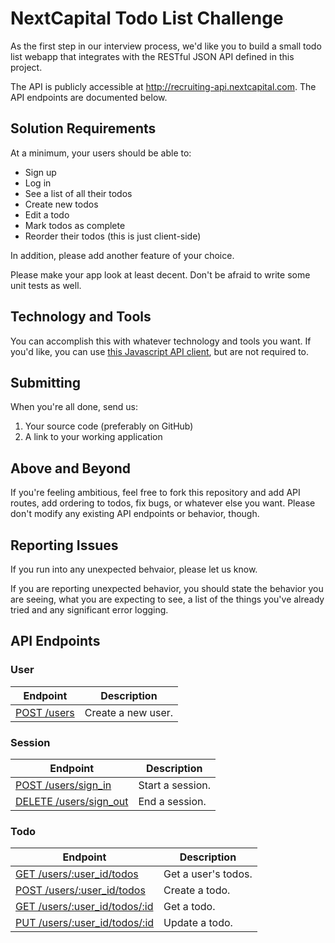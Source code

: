 # NextCapital Todo List Challenge

As the first step in our interview process, we'd like you to build a small todo list webapp that integrates with the RESTful JSON API defined in this project.

The API is publicly accessible at http://recruiting-api.nextcapital.com. The API endpoints are documented below.

## Solution Requirements

At a minimum, your users should be able to:

* Sign up
* Log in
* See a list of all their todos
* Create new todos
* Edit a todo
* Mark todos as complete
* Reorder their todos (this is just client-side)

In addition, please add another feature of your choice.

Please make your app look at least decent. Don't be afraid to write some unit tests as well.

## Technology and Tools

You can accomplish this with whatever technology and tools you want. If you'd like, you can use [this Javascript API client](https://github.com/clarkr/nextcapital-todo-api-client-jquery), but are not required to.

## Submitting

When you're all done, send us:

1. Your source code (preferably on GitHub)
1. A link to your working application

## Above and Beyond

If you're feeling ambitious, feel free to fork this repository and add API routes, add ordering to todos, fix bugs, or whatever else you want. Please don't modify any existing API endpoints or behavior, though.

## Reporting Issues

If you run into any unexpected behvaior, please let us know.

If you are reporting unexpected behavior, you should state the behavior you are seeing, what you are expecting to see, a list of the things you've already tried and any significant error logging.

## API Endpoints

### User

| Endpoint                               | Description        |
| -------------------------------------- | ------------------ |
| [POST /users](/public/user.md#post-users) | Create a new user. |

### Session

| Endpoint                                                            | Description         |
| ------------------------------------------------------------------- | ------------------- |
| [POST /users/sign_in](/public/session.md#post-userssign_in)            | Start a session.    |
| [DELETE /users/sign_out](/public/session.md#delete-userssign_out)      | End a session.      |

### Todo

| Endpoint                                                            | Description         |
| ------------------------------------------------------------------- | ------------------- |
| [GET /users/:user_id/todos](/public/todo.md#get-usersuser_idtodos)     | Get a user's todos. |
| [POST /users/:user_id/todos](/public/todo.md#post-usersuser_idtodos)   | Create a todo.      |
| [GET /users/:user_id/todos/:id](/public/todo.md#get-usersuser_idtodos) | Get a todo.         |
| [PUT /users/:user_id/todos/:id](/public/todo.md#put-usersuser_idtodos) | Update a todo.      |

